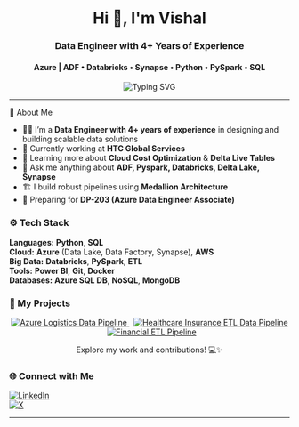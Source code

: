 <h1 align="center">Hi 👋, I'm Vishal</h1>
<h3 align="center">Data Engineer with 4+ Years of Experience</h3>
<h4 align="center">Azure | ADF • Databricks • Synapse • Python • PySpark • SQL</h4>

<p align="center">
  <img src="https://readme-typing-svg.demolab.com?font=Fira+Code&pause=1000&center=true&vCenter=true&width=435&lines=Building+Data+Pipelines+on+Azure!;Medallion+Architecture+Practitioner;Open+to+Freelance+Opportunities!" alt="Typing SVG" />
</p>

---


🌟 About Me

- 👨‍💼 I’m a **Data Engineer with 4+ years of experience** in designing and building scalable data solutions  
- 🏢 Currently working at **HTC Global Services**  
- 🌱 Learning more about **Cloud Cost Optimization** & **Delta Live Tables**  
- 💬 Ask me anything about **ADF, Pyspark, Databricks, Delta Lake, Synapse**  
- 🏗️ I build robust pipelines using **Medallion Architecture**  
- 🧠 Preparing for **DP-203 (Azure Data Engineer Associate)**  


### ⚙️ Tech Stack

**Languages:** **Python**, **SQL**  
**Cloud:** **Azure** (Data Lake, Data Factory, Synapse), **AWS**  
**Big Data:** **Databricks**, **PySpark**, **ETL**  
**Tools:** **Power BI**, **Git**, **Docker**  
**Databases:** **Azure SQL DB**, **NoSQL**, **MongoDB**

### 🚀 My Projects

<p align="center">
  <a href="https://github.com/mahirevishal/azure-logistics-data-pipeline" target="_blank" rel="noopener noreferrer">
    <img alt="Azure Logistics Data Pipeline" src="https://img.shields.io/badge/-Azure_Logistics_Data_Pipeline-0A66C2?style=for-the-badge&logo=github&logoColor=white" />
  </a>
  &nbsp;
  <a href="https://github.com/mahirevishal/healthcare-insurance-etl-data-pipeline" target="_blank" rel="noopener noreferrer">
    <img alt="Healthcare Insurance ETL Data Pipeline" src="https://img.shields.io/badge/-Healthcare_Insurance_ETL_Data_Pipeline-0078D4?style=for-the-badge&logo=azuredevops&logoColor=white" />
  </a>
  &nbsp;
  <a href="https://github.com/mahirevishal/financial-etl-pipeline" target="_blank" rel="noopener noreferrer">
    <img alt="Financial ETL Pipeline" src="https://img.shields.io/badge/-Financial_ETL_Pipeline-F96854?style=for-the-badge&logo=databricks&logoColor=white" />
  </a>
</p>

<p align="center">
  Explore my work and contributions! 💻✨
</p>


### 🌐 Connect with Me

<div align="left">

[![LinkedIn](https://img.shields.io/badge/LinkedIn-%230077B5?style=for-the-badge&logo=linkedin&logoColor=white)](https://www.linkedin.com/in/vishalmahire)  
[![X](https://img.shields.io/badge/X-%231DA1F2?style=for-the-badge&logo=twitter&logoColor=white)](https://x.com/vishu_mahire)

</div>

---


